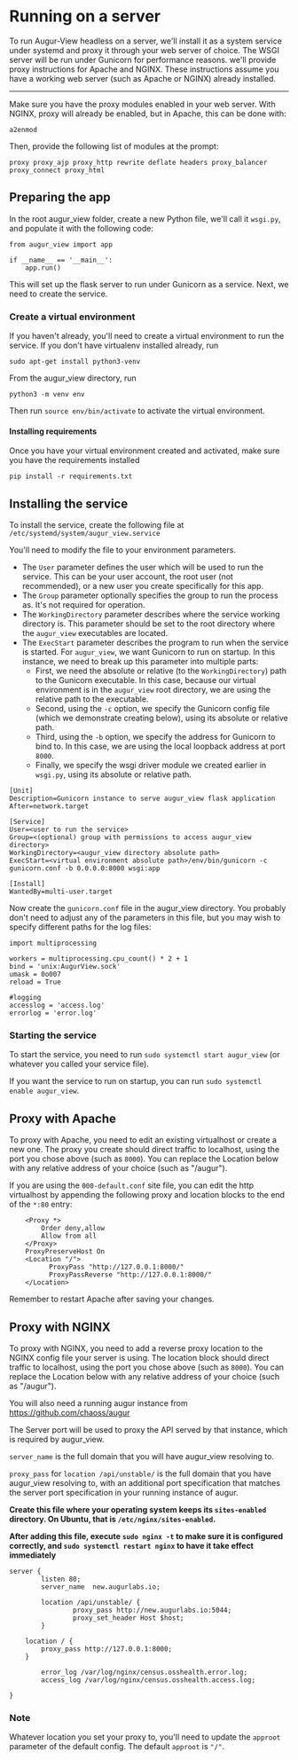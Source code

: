 # Running on a server
To run Augur-View headless on a server, we'll install it as a system service under systemd and proxy it through your web server of choice. The WSGI server will be run under Gunicorn for performance reasons. we'll provide proxy instructions for Apache and NGINX. These instructions assume you have a working web server (such as Apache or NGINX) already installed.

---

Make sure you have the proxy modules enabled in your web server. With NGINX, proxy will already be enabled, but in Apache, this can be done with:

```
a2enmod
```

Then, provide the following list of modules at the prompt:
```
proxy proxy_ajp proxy_http rewrite deflate headers proxy_balancer proxy_connect proxy_html
```

## Preparing the app
In the root augur_view folder, create a new Python file, we'll call it `wsgi.py`, and populate it with the following code:

```
from augur_view import app

if __name__ == '__main__':
	app.run()
```

This will set up the flask server to run under Gunicorn as a service. Next, we need to create the service.

### Create a virtual environment

If you haven't already, you'll need to create a virtual environment to run the service. If you don't have virtualenv installed already, run

```
sudo apt-get install python3-venv
```

From the augur_view directory, run
```
python3 -m venv env
```

Then run `source env/bin/activate` to activate the virtual environment.

#### Installing requirements

Once you have your virtual environment created and activated, make sure you have the requirements installed
```
pip install -r requirements.txt 
```

## Installing the service

To install the service, create the following file at `/etc/systemd/system/augur_view.service`

You'll need to modify the file to your environment parameters.
- The `User` parameter defines the user which will be used to run the service. This can be your user account, the root user (not recommended), or a new user you create specifically for this app.
- The `Group` parameter optionally specifies the group to run the process as. It's not required for operation.
- The `WorkingDirectory` parameter describes where the service working directory is. This parameter should be set to the root directory where the `augur_view` executables are located.
- The `ExecStart` parameter describes the program to run when the service is started. For `augur_view`, we want Gunicorn to run on startup. In this instance, we need to break up this parameter into multiple parts:
    - First, we need the absolute or relative (to the `WorkingDirectory`) path to the Gunicorn executable. In this case, because our virtual environment is in the `augur_view` root directory, we are using the relative path to the executable.
    - Second, using the `-c` option, we specify the Gunicorn config file (which we demonstrate creating below), using its absolute or relative path.
    - Third, using the `-b` option, we specify the address for Gunicorn to bind to. In this case, we are using the local loopback address at port `8000`.
    - Finally, we specify the wsgi driver module we created earlier in `wsgi.py`, using its absolute or relative path.

```
[Unit]
Description=Gunicorn instance to serve augur_view flask application
After=network.target

[Service]
User=<user to run the service>
Group=<(optional) group with permissions to access augur_view directory>
WorkingDirectory=<augur_view directory absolute path>
ExecStart=<virtual environment absolute path>/env/bin/gunicorn -c gunicorn.conf -b 0.0.0.0:8000 wsgi:app

[Install]
WantedBy=multi-user.target
```

Now create the `gunicorn.conf` file in the augur_view directory. You probably don't need to adjust any of the parameters in this file, but you may wish to specify different paths for the log files:

```
import multiprocessing

workers = multiprocessing.cpu_count() * 2 + 1
bind = 'unix:AugurView.sock'
umask = 0o007
reload = True

#logging
accesslog = 'access.log'
errorlog = 'error.log'
```
### Starting the service

To start the service, you need to run `sudo systemctl start augur_view` (or whatever you called your service file).

If you want the service to run on startup, you can run `sudo systemctl enable augur_view`.

## Proxy with Apache

To proxy with Apache, you need to edit an existing virtualhost or create a new one. The proxy you create should direct traffic to localhost, using the port you chose above (such as `8000`). You can replace the Location below with any relative address of your choice (such as "/augur").

If you are using the `000-default.conf` site file, you can edit the http virtualhost by appending the following proxy and location blocks to the end of the `*:80` entry:
```
    <Proxy *>
        Order deny,allow
        Allow from all
    </Proxy>
    ProxyPreserveHost On
    <Location "/">
          ProxyPass "http://127.0.0.1:8000/"
          ProxyPassReverse "http://127.0.0.1:8000/"
    </Location>
```
Remember to restart Apache after saving your changes.

## Proxy with NGINX

To proxy with NGINX, you need to add a reverse proxy location to the NGINX config file your server is using. The location block should direct traffic to localhost, using the port you chose above (such as `8000`). You can replace the Location below with any relative address of your choice (such as "/augur").

You will also need a running augur instance from https://github.com/chaoss/augur

The Server port will be used to proxy the API served by that instance, which is required by augur\_view.

`server_name` is the full domain that you will have augur\_view resolving to. 

`proxy_pass` for `location /api/unstable/` is the full domain that you have augur\_view resolving to, with an additional port specification that matches the server port specification in your running instance of augur.

**Create this file where your operating system keeps its `sites-enabled` directory. On Ubuntu, that is `/etc/nginx/sites-enabled`.** 

**After adding this file, execute `sudo nginx -t` to make sure it is configured correctly, and `sudo systemctl restart nginx` to have it take effect immediately** 

```
server {
        listen 80;
        server_name  new.augurlabs.io;

        location /api/unstable/ {
                proxy_pass http://new.augurlabs.io:5044;
                proxy_set_header Host $host;
        }

	location / {
		proxy_pass http://127.0.0.1:8000;
	}

        error_log /var/log/nginx/census.osshealth.error.log;
        access_log /var/log/nginx/census.osshealth.access.log;

}

```
### Note
Whatever location you set your proxy to, you'll need to update the `approot` parameter of the default config. The default `approot` is `"/"`.
